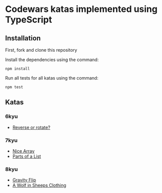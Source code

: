 # Codewars katas implemented using TypeScript

## Installation

First, fork and clone this repository

Install the dependencies using the command: 

    npm install

Run all tests for all katas using the command: 

    npm test

## Katas

### 6kyu

- <a href = "https://github.com/codingWithRach/ts-codewars/blob/main/src/6_kyu/reverse_or_rotate/revrot.md">Reverse or rotate?</a>

### 7kyu

- <a href = "https://github.com/codingWithRach/ts-codewars/blob/main/src/7_kyu/nice_array/nice_array.md">Nice Array</a>
- <a href = "https://github.com/codingWithRach/ts-codewars/blob/main/src/7_kyu/parts_of_a_list/partlist.md">Parts of a List</a>

### 8kyu

- <a href = "https://github.com/codingWithRach/ts-codewars/blob/main/src/8_kyu/gravity_flip/gravity_flip.md">Gravity Flip</a>
- <a href = "https://github.com/codingWithRach/ts-codewars/blob/main/src/8_kyu/wolf_in_sheeps_clothing/wolf.md">A Wolf in Sheeps Clothing</a>
